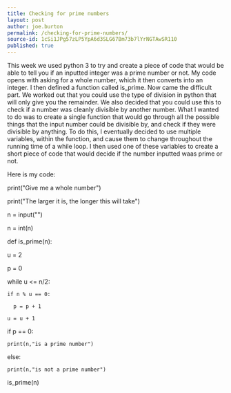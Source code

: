 ```yaml
---
title: Checking for prime numbers
layout: post
author: joe.burton
permalink: /checking-for-prime-numbers/
source-id: 1cSi1JPg57zLP5YpA6d3SLG67Bm73b7lYrNGTAwSR110
published: true
---
```

This week we used python 3 to try and create a piece of code that would be able to tell you if an inputted integer was a prime number or not. My code opens with asking for a whole number, which it then converts into an integer. I then defined a function called is_prime. Now came the difficult part. We worked out that you could use the type of division in python that will only give you the remainder. We also decided that you could use this to check if a number was cleanly divisible by another number. What I wanted to do was to create a single function that would go through all the possible things that the input number could be divisible by, and check if they were divisible by anything. To do this, I eventually decided to use multiple variables, within the function, and cause them to change throughout the running time of a while loop. I then used one of these variables to create a short piece of code that would decide if the number inputted waas prime or not.

Here is my code:

print("Give me a whole number")

print("The larger it is, the longer this will take")

n = input("")

n = int(n)

def is_prime(n):

  u = 2

  p = 0

  while u <= n/2:

    if n % u == 0:

      p = p + 1

    u = u + 1

  if p == 0:

    print(n,"is a prime number")

  else:

    print(n,"is not a prime number")

is_prime(n)


